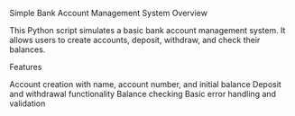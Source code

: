 Simple Bank Account Management System
Overview

This Python script simulates a basic bank account management system. It allows users to create accounts, deposit, withdraw, and check their balances.

Features

Account creation with name, account number, and initial balance
Deposit and withdrawal functionality
Balance checking
Basic error handling and validation
